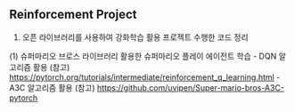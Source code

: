 ## Reinforcement Project

1. 오픈 라이브러리를 사용하여 강화학습 활용 프로젝트 수행한 코드 정리 

 (1) 슈퍼마리오 브로스 라이브러리 활용한 슈퍼마리오 플레이 에이전트 학습
    - DQN 알고리즘 활용
      (참고) https://pytorch.org/tutorials/intermediate/reinforcement_q_learning.html
    - A3C 알고리즘 활용
      (참고) https://github.com/uvipen/Super-mario-bros-A3C-pytorch
